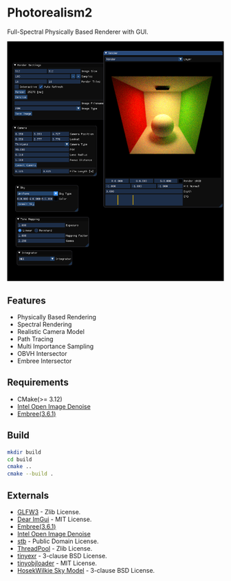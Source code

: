 # Photorealism2

Full-Spectral Physically Based Renderer with GUI.

![](img.png)

## Features

* Physically Based Rendering
* Spectral Rendering
* Realistic Camera Model
* Path Tracing
* Multi Importance Sampling
* OBVH Intersector
* Embree Intersector

## Requirements
* CMake(>= 3.12)
* [Intel Open Image Denoise](https://openimagedenoise.github.io/) 
* [Embree(3.6.1)](https://www.embree.org/)

## Build

```zsh
mkdir build
cd build
cmake ..
cmake --build .
```

## Externals

* [GLFW3](https://github.com/glfw/glfw) - Zlib License.
* [Dear ImGui](https://github.com/ocornut/imgui) - MIT License.
* [Embree(3.6.1)](https://www.embree.org/)
* [Intel Open Image Denoise](https://openimagedenoise.github.io/) 
* [stb](https://github.com/nothings/stb) - Public Domain License.
* [ThreadPool](https://github.com/progschj/ThreadPool) - Zlib License.
* [tinyexr](https://github.com/syoyo/tinyexr) - 3-clause BSD License.
* [tinyobjloader](https://github.com/tinyobjloader/tinyobjloader) - MIT License.
* [HosekWilkie Sky Model](https://cgg.mff.cuni.cz/projects/SkylightModelling/) - 3-clause BSD License.